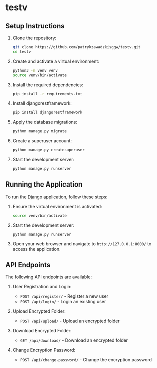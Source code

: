 # testv

## Setup Instructions

1. Clone the repository:
   ```bash
   git clone https://github.com/patrykzawadzkisggw/testv.git
   cd testv
   ```

2. Create and activate a virtual environment:
   ```bash
   python3 -m venv venv
   source venv/bin/activate
   ```

3. Install the required dependencies:
   ```bash
   pip install -r requirements.txt
   ```

4. Install djangorestframework:
   ```bash
   pip install djangorestframework
   ```

5. Apply the database migrations:
   ```bash
   python manage.py migrate
   ```

6. Create a superuser account:
   ```bash
   python manage.py createsuperuser
   ```

7. Start the development server:
   ```bash
   python manage.py runserver
   ```

## Running the Application

To run the Django application, follow these steps:

1. Ensure the virtual environment is activated:
   ```bash
   source venv/bin/activate
   ```

2. Start the development server:
   ```bash
   python manage.py runserver
   ```

3. Open your web browser and navigate to `http://127.0.0.1:8000/` to access the application.

## API Endpoints

The following API endpoints are available:

1. User Registration and Login:
   - `POST /api/register/` - Register a new user
   - `POST /api/login/` - Login an existing user

2. Upload Encrypted Folder:
   - `POST /api/upload/` - Upload an encrypted folder

3. Download Encrypted Folder:
   - `GET /api/download/` - Download an encrypted folder

4. Change Encryption Password:
   - `POST /api/change-password/` - Change the encryption password
